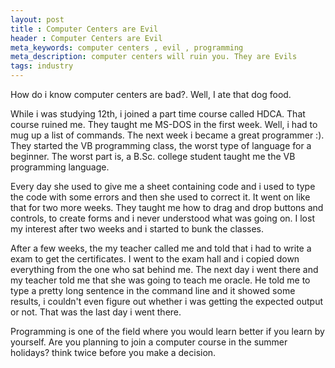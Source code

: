 ```yaml
---
layout: post
title : Computer Centers are Evil
header : Computer Centers are Evil
meta_keywords: computer centers , evil , programming
meta_description: computer centers will ruin you. They are Evils
tags: industry
---
```


How do i know computer centers are bad?. Well, I ate that dog food.

While i was studying 12th, i joined a part time course called HDCA.
That course ruined me. They taught me MS-DOS in the first week. Well,
i had to mug up a list of commands. The next week i became a great
programmer :). They started the VB programming class, the worst type
of language for a beginner.  The worst part is, a B.Sc. college
student taught me the VB programming language.

Every day she used to give me a sheet containing code and i used to
type the code with some errors and then she used to correct it.  It
went on like that for two more weeks. They taught me how to drag and
drop buttons and controls, to create forms and i never understood what
was going on. I lost my interest after two weeks and i started to bunk
the classes.

After a few weeks, the my teacher called me and told that i had to
write a exam to get the certificates.  I went to the exam hall and i
copied down everything from the one who sat behind me. The next day i
went there and my teacher told me that she was going to teach me
oracle. He told me to type a pretty long sentence in the command line
and it showed some results, i couldn't even figure out whether i was
getting the expected output or not.  That was the last day i went
there.

Programming is one of the field where you would learn better if you
learn by yourself. Are you planning to join a computer course in the
summer holidays? think twice before you make a decision.
